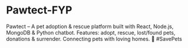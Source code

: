 # Pawtect-FYP
Pawtect – A pet adoption &amp; rescue platform built with React, Node.js, MongoDB &amp; Python chatbot. Features: adopt, rescue, lost/found pets, donations &amp; surrender. Connecting pets with loving homes. 🐾 #SavePets
